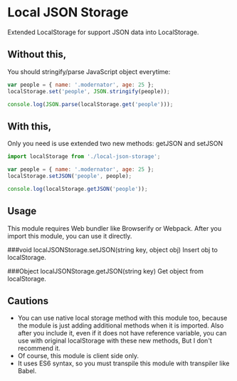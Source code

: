 # Local JSON Storage
Extended LocalStorage for support JSON data into LocalStorage.

## Without this,
You should stringify/parse JavaScript object everytime:

```javascript
var people = { name: '.modernator', age: 25 };
localStorage.set('people', JSON.stringify(people));

console.log(JSON.parse(localStorage.get('people')));
```

## With this,
Only you need is use extended two new methods: getJSON and setJSON

```javascript
import localStorage from './local-json-storage';

var people = { name: '.modernator', age: 25 };
localStorage.setJSON('people', people);

console.log(localStorage.getJSON('people'));
```

## Usage
This module requires Web bundler like Browserify or Webpack. After you import this module, you can use it directly.

###void localJSONStorage.setJSON(string key, object obj)
Insert obj to localStorage.

###Object localJSONStorage.getJSON(string key)
Get object from localStorage.


## Cautions
- You can use native local storage method with this module too, because the module is just adding additional methods when it is imported.
Also after you include it, even if it does not have reference variable, you can use with original localStorage with these new methods, But I don't recommend it.
- Of course, this module is client side only.
- It uses ES6 syntax, so you must transpile this module with transpiler like Babel.